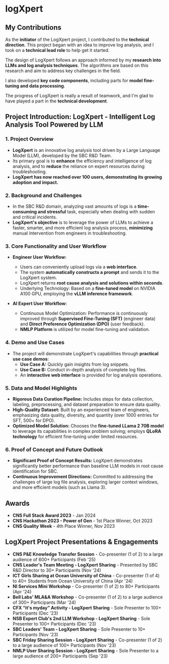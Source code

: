 # logXpert

## My Contributions

As the **initiator** of the LogXpert project, I contributed to the **technical direction**. This project began with an idea to improve log analysis, and I took on a **technical lead role** to help get it started.

The design of LogXpert follows an approach informed by my **research into LLMs and log analysis techniques**. The algorithms are based on this research and aim to address key challenges in the field.

I also developed **key code components**, including parts for **model fine-tuning and data processing**.

The progress of LogXpert is really a result of teamwork, and I'm glad to have played a part in the **technical development**.

## Project Introduction: LogXpert - Intelligent Log Analysis Tool Powered by LLM

### 1. Project Overview

*   **LogXpert** is an innovative log analysis tool driven by a Large Language Model (LLM), developed by the SBC R&D Team. 
*   Its primary goal is to **enhance** the efficiency and intelligence of log analysis, and to **reduce** the reliance on expert resources during troubleshooting.
* **LogXpert has now reached over 100 users, demonstrating its growing adoption and impact.**

### 2. Background and Challenges

*   In the SBC R&D domain, analyzing vast amounts of logs is a **time-consuming and stressful** task, especially when dealing with sudden and critical incidents.
*   **LogXpert's objective** is to leverage the power of LLMs to achieve a faster, smarter, and more efficient log analysis process, **minimizing** manual intervention from engineers in troubleshooting.

### 3. Core Functionality and User Workflow

*   **Engineer User Workflow:**
    *   Users can conveniently upload logs via a **web interface**.
    *   The system **automatically constructs a prompt** and sends it to the LogXpert system.
    *   LogXpert returns **root cause analysis and solutions within seconds**.
    *   Underlying Technology: Based on a **fine-tuned model** on NVIDIA A100 GPU, employing the **vLLM inference framework**.

*   **AI Expert User Workflow:**
    *   Continuous Model Optimization: Performance is continuously improved through **Supervised Fine-Tuning (SFT)** (engineer data) and **Direct Preference Optimization (DPO)** (user feedback).
    *   **NMLP Platform** is utilized for model fine-tuning and validation.

### 4. Demo and Use Cases

*   The project will demonstrate LogXpert's capabilities through **practical use case demos**:
    *   **Use Case A:** Quickly gain insights from log snippets.
    *   **Use Case B:** Conduct in-depth analysis of complete log files.
    *   An **interactive web interface** is provided for log analysis operations.

### 5. Data and Model Highlights

*   **Rigorous Data Curation Pipeline:** Includes steps for data collection, labeling, preprocessing, and dataset preparation to ensure data quality.
*   **High-Quality Dataset:** Built by an experienced team of engineers, emphasizing data quality, diversity, and quantity (over 1000 entries for SFT, 500+ for DPO).
*   **Optimized Model Solution:**  Chooses the **fine-tuned LLama 2 70B model** to leverage its capabilities in complex problem solving; employs **QLoRA technology** for efficient fine-tuning under limited resources.

### 6. Proof of Concept and Future Outlook

*   **Significant Proof of Concept Results:** LogXpert demonstrates significantly better performance than baseline LLM models in root cause identification for SBC.
*   **Continuous Improvement Directions:** Committed to addressing the challenges of large log file analysis, exploring larger context windows, and more efficient models (such as Llama 3).

## Awards
* **CNS Full Stack Award 2023** - Jan 2024
* **CNS Hackathon 2023 - Power of Gen** - 1st Place Winner, Oct 2023
* **CNS Quality Week** - 4th Place Winner, Nov 2023

## LogXpert Project Presentations & Engagements

* **CNS P&E Knowledge Transfer Session** -  Co-presenter (1 of 2) to a large audience of 600+ Participants (Feb '25)
* **CNS Leader's Team Meeting - LogXpert Sharing** - Presented by SBC R&D Director to 30+ Participants (Nov '24)
* **ICT Girls Sharing at Ocean University of China** - Co-presenter (1 of 4) to 40+ Students from Ocean University of China (Apr '24)
* **NI Services Mini Workshop** - Co-presenter (1 of 2) to 80+ Participants (Apr '24)
* **Bell Labs' MLA&A Workshop** - Co-presenter (1 of 2) to a large audience of 300+ Participants (Mar '24)
* **CFX “it's myday” Activity - LogXpert Sharing** - Sole Presenter to 100+ Participants (Dec '23)
* **NSB Expert Club's 2nd LLM Workshop - LogXpert Sharing** - Sole Presenter to 100+ Participants (Dec '23)
* **SBC Leaders' Team - LogXpert Sharing** - Sole Presenter to 10+ Participants (Nov '23)
* **SBC Friday Sharing Session - LogXpert Sharing** - Co-presenter (1 of 2) to a large audience of 100+ Participants (Nov '23)
* **NMLP User Sharing Session - LogXpert Sharing** - Sole Presenter to a large audience of 200+ Participants (Sep '23)